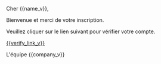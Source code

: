 Cher {{name_v}},

Bienvenue et merci de votre inscription.

Veuillez cliquer sur le lien suivant pour vérifier votre compte.

<a href="{{verify_link_v}}">{{verify_link_v}}</a>


L'équipe {{company_v}}
